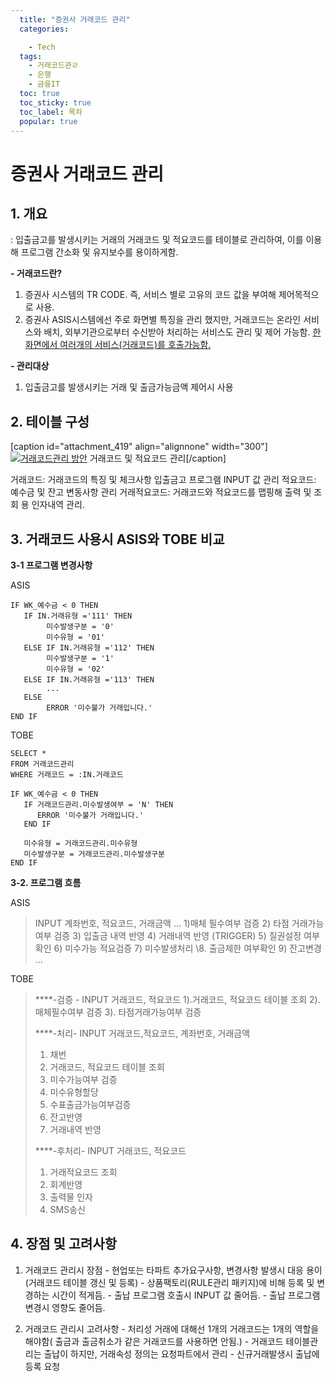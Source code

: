 ```yaml
---
  title: "증권사 거래코드 관리"
  categories:

    - Tech
  tags: 
    - 거래코드관ㄹ
    - 은행
    - 금융IT
  toc: true
  toc_sticky: true
  toc_label: 목차
  popular: true
---
```


# **증권사 거래코드 관리**

## **1. 개요**

: 입출금고를 발생시키는 거래의 거래코드 및 적요코드를 테이블로 관리하여, 이를 이용해 프로그램 간소화 및 유지보수를 용이하게함.

**- 거래코드란?**
1) 증권사 시스템의 TR CODE. 즉, 서비스 별로 고유의 코드 값을 부여해 제어목적으로 사용.
2) 증권사 ASIS시스템에선 주로 화면별 특징을 관리 했지만, 거래코드는 온라인 서비스와 배치, 외부기관으로부터 수신받아 처리하는 서비스도 관리 및 제어 가능함.  [ 한 화면에서 여러개의 서비스(거래코드)를 호출가능함.](http://www.py0777.com/63/)

**- 관리대상**
1) 입출금고를 발생시키는 거래 및 출금가능금액 제어시 사용

## **2. 테이블 구성**

[caption id="attachment_419" align="alignnone" width="300"][![거래코드관리 방안](http://www.py0777.com/wp-content/uploads/2014/08/TR_CODE-300x243.jpg)](http://www.py0777.com/wp-content/uploads/2014/08/TR_CODE.jpg) 거래코드 및 적요코드 관리[/caption]

거래코드: 거래코드의 특징 및 체크사항 입출금고 프로그램 INPUT 값 관리
적요코드: 예수금 및 잔고 변동사항 관리
거래적요코드: 거래코드와 적요코드를 맵핑해 출력 및 조회 용 인자내역 관리.

## **3. 거래코드 사용시 ASIS와 TOBE 비교**

**3-1 프로그램 변경사항**

ASIS

```plsql
IF WK_예수금 < 0 THEN
   IF IN.거래유형 ='111' THEN
        미수발생구분 = '0'
        미수유형 = '01'
   ELSE IF IN.거래유형 ='112' THEN
        미수발생구분 = '1'
        미수유형 = '02'
   ELSE IF IN.거래유형 ='113' THEN
        ...
   ELSE
        ERROR '미수불가 거래입니다.'
END IF
```

TOBE

```plsql
SELECT *
FROM 거래코드관리
WHERE 거래코드 = :IN.거래코드

IF WK_예수금 < 0 THEN
   IF 거래코드관리.미수발생여부 = 'N' THEN
      ERROR '미수불가 거래입니다.'
   END IF

   미수유형 = 거래코드관리.미수유형
   미수발생구분 = 거래코드관리.미수발생구분
END IF
```

**3-2. 프로그램 흐름**

ASIS

> INPUT 계좌번호, 적요코드, 거래금액 ...
> 1)매체 필수여부 검증
> 2) 타점 거래가능여부 검증
> 3) 입출금 내역 반영
> 4) 거래내역 반영 (TRIGGER)
> 5) 질권설정 여부 확인
> 6) 미수가능 적요검증
> 7) 미수발생처리
> \8. 출금제한 여부확인
> 9) 잔고변경
> ...

TOBE

> ****-검증 -
> INPUT 거래코드, 적요코드
> 1).거래코드, 적요코드 테이블 조회
> 2). 매체필수여부 검증
> 3). 타점거래가능여부 검증
>
> ****-처리-
> INPUT 거래코드,적요코드, 계좌번호, 거래금액
> 1) 채번
> 2) 거래코드, 적요코드 테이블 조회
> 3) 미수가능여부 검증
> 4) 미수유형할당
> 5) 수표출금가능여부검증
> 6) 잔고반영
> 7) 거래내역 반영
>
> ****-후처리-
> INPUT 거래코드, 적요코드
> 1) 거래적요코드 조회
> 2) 회계반영
> 3) 출력물 인자
> 4) SMS송신
>
>  

## **4. 장점 및 고려사항**

1) 거래코드 관리시 장점
\- 현업또는 타파트 추가요구사항, 변경사항 발생시 대응 용이(거래코드 테이블 갱신 및 등록)
\- 상품팩토리(RULE관리 패키지)에 비해 등록 및 변경하는 시간이 적게듬.
\- 출납 프로그램 호출시 INPUT 값 줄어듬.
\- 출납 프로그램 변경시 영향도 줄어듬.

2) 거래코드 관리시 고려사항
\- 처리성 거래에 대해선 1개의 거래코드는 1개의 역할을 해야함( 출금과 출금취소가 같은 거래코드를 사용하면 안됨.)
\- 거래코드 테이블관리는 출납이 하지만, 거래속성 정의는 요청파트에서 관리
\- 신규거래발생시 출납에 등록 요청